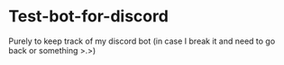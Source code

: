 # Test-bot-for-discord
Purely to keep track of my discord bot (in case I break it and need to go back or something >.>)

